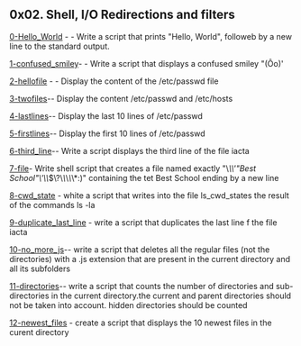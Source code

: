 ## 0x02. Shell, I/O Redirections and filters

[0-Hello_World](./0-Hello_World) - - Write a script that prints "Hello, World", followeb by a new line to the standard output.

[1-confused_smiley](./1-confused_smiley)- - Write a script that displays a confused smiley "(Ôo)'

[2-hellofile](./2-hellofile) - - Display the content of the /etc/passwd file

[3-twofiles](./3-twofiles)-- Display the content /etc/passwd and /etc/hosts

[4-lastlines](./4-lastlines)-- Display the last 10 lines of /etc/passwd

[5-firstlines](./5-firstlines)-- Display the first 10 lines of /etc/passwd

[6-third_line](./6-third_line)-- Write a script displays the third line of the file iacta

[7-file](./7-file)- Write shell script that creates a file named exactly "\\*\\\\'\"Best School\"\\'\\\\*$\\?\\*\\*\\*\\*\\*:)" containing the tet Best School ending by a new line

[8-cwd_state](./8-cwd_state) - white a script that writes into the file ls_cwd_states the result of the commands ls -la

[9-duplicate_last_line](./9-duplicate_last_line) - write a script that duplicates the last line f the file iacta

[10-no_more_js](./10-no_more_js)-- write a script that deletes all the regular files (not the directories) with a .js extension that are present in the current directory and all its subfolders

[11-directories](./11-directories)-- write a script that counts the number of directories and sub-directories in the current directory.the current and parent directories should not be taken into account. hidden directories should be counted

[12-newest_files](12-newest_files) - create a script that displays the 10 newest files in the curent directory